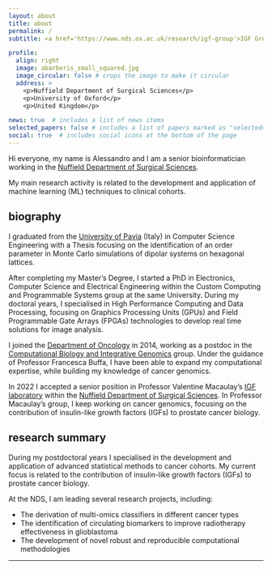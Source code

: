 ```yaml
---
layout: about
title: about
permalink: /
subtitle: <a href='https://www.nds.ox.ac.uk/research/igf-group'>IGF Group</a>, <a href='https://www.nds.ox.ac.uk/'>NDS</a>, <a href='http://www.ox.ac.uk//'>University of Oxford</a>

profile:
  align: right
  image: abarberis_small_squared.jpg
  image_circular: false # crops the image to make it circular
  address: >
    <p>Nuffield Department of Surgical Sciences</p>
    <p>University of Oxford</p>
    <p>United Kingdom</p>

news: true  # includes a list of news items
selected_papers: false # includes a list of papers marked as "selected={true}"
social: true  # includes social icons at the bottom of the page
---
```


Hi everyone, my name is Alessandro and I am a senior bioinformatician working in the [Nuffield Department of Surgical Sciences](https://www.nds.ox.ac.uk/).

My main research activity is related to the development and application of machine learning (ML) techniques to clinical cohorts.

## biography

I graduated from the [University of Pavia](http://wcm-3.unipv.it/site/en/home.html) (Italy) in Computer Science Engineering with a Thesis focusing on the identification of an order parameter in Monte Carlo simulations of dipolar systems on hexagonal lattices.

After completing my Master’s Degree, I started a PhD in Electronics, Computer Science and Electrical Engineering within the Custom Computing and Programmable Systems group at the same University. During my doctoral years, I specialised in High Performance Computing and Data Processing, focusing on Graphics Processing Units (GPUs) and Field Programmable Gate Arrays (FPGAs) technologies to develop real time solutions for image analysis. 

I joined the [Department of Oncology](https://www.oncology.ox.ac.uk/) in 2014, working as a postdoc in the [Computational Biology and Integrative Genomics](https://www.oncology.ox.ac.uk/research/research-group/computational-biology-and-integrative-genomics) group. Under the guidance of Professor Francesca Buffa, I have been able to expand my computational expertise, while building my knowledge of cancer genomics.

In 2022 I accepted a senior position in Professor Valentine Macaulay’s [IGF laboratory](https://www.nds.ox.ac.uk/research/igf-group) within the [Nuffield Department of Surgical Sciences](https://www.nds.ox.ac.uk/). In Professor Macaulay’s group, I keep working on cancer genomics, focusing on the contribution of insulin-like growth factors (IGFs) to prostate cancer biology.

## research summary

During my postdoctoral years I specialised in the development and application of advanced statistical methods to cancer cohorts. My current focus is related to the contribution of insulin-like growth factors (IGFs) to prostate cancer biology.

At the NDS, I am leading several research projects, including:

* The derivation of multi-omics classifiers in different cancer types
* The identification of circulating biomarkers to improve radiotherapy effectiveness in glioblastoma
* The development of novel robust and reproducible computational methodologies

------